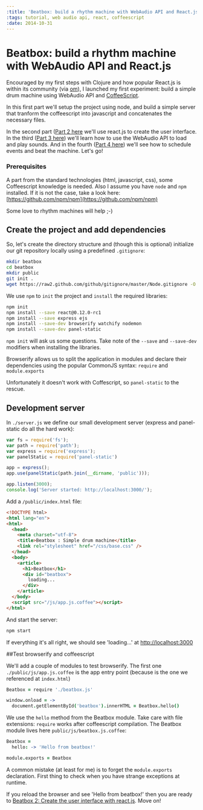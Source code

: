 ```yaml
---
:title: 'Beatbox: build a rhythm machine with WebAudio API and React.js'
:tags: tutorial, web audio api, react, coffeescript
:date: 2014-10-31
---
```


# Beatbox: build a rhythm machine with WebAudio API and React.js

Encouraged by my first steps with Clojure and how popular React.js is within its community (via [om](https://github.com/swannodette/om)), I launched my first experiment: build a simple drum machine using WebAudio API and [CoffeeScript](http://coffeescript.org).

In this first part we'll setup the project using node, and build a simple server that tranform the coffeescript into javascript and concatenates the necessary files.

In the second part ([Part 2 here](/2014/11/02/beatbox-2-create-the-user-interface-with-react-js.html) we'll use react.js to create the user interface. In the third ([Part 3 here]()) we'll learn how to use the WebAudio API to load and play sounds. And in the fourth ([Part 4 here]()) we'll see how to schedule events and beat the machine. Let's go!

### Prerequisites

A part from the standard technologies (html, javascript, css), some Coffeescript knowledge is needed. Also I assume you have `node` and `npm` installed. If it is not the case, take a look here: [https://github.com/npm/npm](https://github.com/npm/npm)

Some love to rhythm machines will help ;-)


## Create the project and add dependencies

So, let's create the directory structure and (though this is optional)
initialize our git repository locally using a predefined `.gitignore`:

~~~bash
mkdir beatbox
cd beatbox
mkdir public
git init .
wget https://raw2.github.com/github/gitignore/master/Node.gitignore -O .gitignore
~~~

We use `npm` to `init` the project and `install` the required libraries:

~~~ bash
npm init
npm install --save react@0.12.0-rc1
npm install --save express ejs
npm install --save-dev browserify watchify nodemon
npm install --save-dev panel-static
~~~

`npm init` will ask us some questions.
Take note of the `--save` and `--save-dev` modifiers when installing the
libraries.

Browserify allows us to split the application in modules and declare their
dependencies using the popular CommonJS syntax: `require` and `module.exports`

Unfortunately it doesn't work with Coffescript, so `panel-static` to the rescue.

## Development server

In `./server.js` we define our small development server (express and
  panel-static do all the hard work):

~~~javascript
var fs = require('fs');
var path = require('path');
var express = require('express');
var panelStatic = require('panel-static')

app = express();
app.use(panelStatic(path.join(__dirname, 'public')));

app.listen(3000);
console.log('Server started: http://localhost:3000/');
~~~

Add a `/public/index.html` file:

~~~html
<!DOCTYPE html>
<html lang="en">
<html>
  <head>
    <meta charset="utf-8">
    <title>Beatbox : Simple drum machine</title>
    <link rel="stylesheet" href="/css/base.css" />
  </head>
  <body>
    <article>
      <h1>Beatbox</h1>
      <div id="beatbox">
        loading...
      </div>
    </article>
  </body>
  <script src="/js/app.js.coffee"></script>
</html>
~~~

And start the server:

~~~bash
npm start
~~~

If everything it's all right, we should see 'loading...' at
[http://localhost:3000](http://localhost:3000)

##Test browserify and coffeescript

We'll add a couple of modules to test browserify. The first one
`./public/js/app.js.coffee` is the app entry point (because is the one we
referenced at `index.html`)

~~~coffeescript
Beatbox = require './beatbox.js'

window.onload = ->
  document.getElementById('beatbox').innerHTML = Beatbox.hello()
~~~

We use the `hello` method from the Beatbox module. Take care with file
extensions: `require` works after coffeescript compilation. The Beatbox
module lives here `public/js/beatbox.js.coffee`:

~~~coffeescript
Beatbox =
  hello: -> 'Hello from beatbox!'

module.exports = Beatbox
~~~

A common mistake (at least for me) is to forget the `module.exports`
declaration. First thing to check when you have strange exceptions at runtime.

If you reload the browser and see 'Hello from beatbox!' then you are ready to
[Beatbox 2: Create the user interface with react.js](). Move on!
